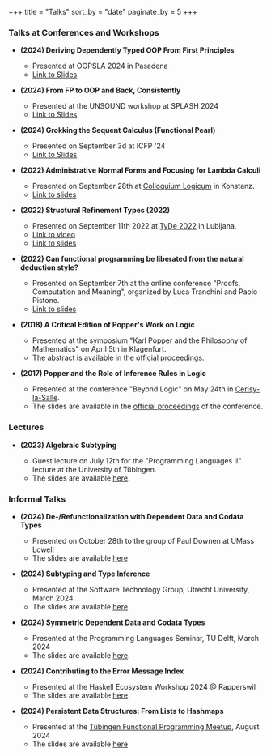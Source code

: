 +++
title = "Talks"
sort_by = "date"
paginate_by = 5
+++

### Talks at Conferences and Workshops

- **(2024) Deriving Dependently Typed OOP From First Principles**

  + Presented at OOPSLA 2024 in Pasadena
  + [Link to Slides](./DerivingDTOOP.pdf)

- **(2024) From FP to OOP and Back, Consistently**

  + Presented at the UNSOUND workshop at SPLASH 2024
  + [Link to Slides](./FPtoOOP.pdf)

- **(2024) Grokking the Sequent Calculus (Functional Pearl)**

  + Presented on September 3d at ICFP '24
  + [Link to Slides](./grokking-sequent.pdf)

- **(2022) Administrative Normal Forms and Focusing for Lambda Calculi**

  + Presented on September 28th at [Colloquium Logicum](https://colloquiumlogicum2020.com/) in Konstanz.
  + [Link to slides](./LC2022.pdf)

- **(2022) Structural Refinement Types (2022)**

  + Presented on September 11th 2022 at [TyDe 2022](https://icfp22.sigplan.org/home/tyde-2022) in Lubljana.
  + [Link to video](https://www.youtube.com/watch?v=MB7RNFTo7do)
  + [Link to slides](./StructuralRefinementTypes.pdf)

- **(2022) Can functional programming be liberated from the natural deduction style?**

  + Presented on September 7th at the online conference "Proofs, Computation and Meaning", organized by Luca Tranchini and Paolo Pistone.
  + [Link to slides](./PCM2022.pdf)

- **(2018) A Critical Edition of Popper's Work on Logic**

  + Presented at the symposium "Karl Popper and the Philosophy of Mathematics" on April 5th in Klagenfurt.
  + The abstract is available in the [official proceedings](https://www.aau.at/wp-content/uploads/2018/06/KPF_NL-4_1_Proceedings_final.pdf).

- **(2017) Popper and the Role of Inference Rules in Logic**

  + Presented at the conference "Beyond Logic" on May 24th in [Cerisy-la-Salle](http://www.ccic-cerisy.asso.fr/).
  + The slides are available in the [official proceedings](http://dx.doi.org/10.15496/publikation-18676) of the conference.


### Lectures

- **(2023) Algebraic Subtyping**

  + Guest lecture on July 12th for the "Programming Languages II" lecture at the University of Tübingen.
  + The slides are available [here](./12-algebraic-subtyping.generated.pdf).

### Informal Talks

- **(2024) De-/Refunctionalization with Dependent Data and Codata Types**

  + Presented on October 28th to the group of Paul Downen at UMass Lowell
  + The slides are available [here](./LowellTalk.pdf)

- **(2024) Subtyping and Type Inference**

  + Presented at the Software Technology Group, Utrecht University, March 2024
  + The slides are available [here](./Utrecht24.pdf).

- **(2024) Symmetric Dependent Data and Codata Types**

  + Presented at the Programming Languages Seminar, TU Delft, March 2024
  + The slides are available [here](./Delft2024.pdf).

- **(2024) Contributing to the Error Message Index**

  + Presented at the Haskell Ecosystem Workshop 2024 @ Rapperswil
  + The slides are available [here](./ErrorIndex.pdf).

- **(2024) Persistent Data Structures: From Lists to Hashmaps**

  + Presented at the [Tübingen Functional Programming Meetup](https://tu-lambda.github.io), August 2024
  + The slides are available [here](./VortragHAMT.pdf)
